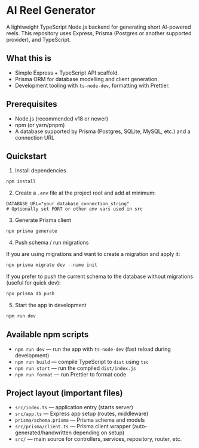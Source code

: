 # AI Reel Generator

A lightweight TypeScript Node.js backend for generating short AI-powered reels. This repository uses Express, Prisma (Postgres or another supported provider), and TypeScript.

## What this is

- Simple Express + TypeScript API scaffold.
- Prisma ORM for database modelling and client generation.
- Development tooling with `ts-node-dev`, formatting with Prettier.

## Prerequisites

- Node.js (recommended v18 or newer)
- npm (or yarn/pnpm)
- A database supported by Prisma (Postgres, SQLite, MySQL, etc.) and a connection URL

## Quickstart

1. Install dependencies

```powershell
npm install
```

2. Create a `.env` file at the project root and add at minimum:

```text
DATABASE_URL="your_database_connection_string"
# Optionally set PORT or other env vars used in src
```

3. Generate Prisma client

```powershell
npx prisma generate
```

4. Push schema / run migrations

If you are using migrations and want to create a migration and apply it:

```powershell
npx prisma migrate dev --name init
```

If you prefer to push the current schema to the database without migrations (useful for quick dev):

```powershell
npx prisma db push
```

5. Start the app in development

```powershell
npm run dev
```

## Available npm scripts

- `npm run dev` — run the app with `ts-node-dev` (fast reload during development)
- `npm run build` — compile TypeScript to `dist` using `tsc`
- `npm run start` — run the compiled `dist/index.js`
- `npm run format` — run Prettier to format code

## Project layout (important files)

- `src/index.ts` — application entry (starts server)
- `src/app.ts` — Express app setup (routes, middleware)
- `prisma/schema.prisma` — Prisma schema and models
- `src/prisma/client.ts` — Prisma client wrapper (auto-generated/handwritten depending on setup)
- `src/` — main source for controllers, services, repository, router, etc.
